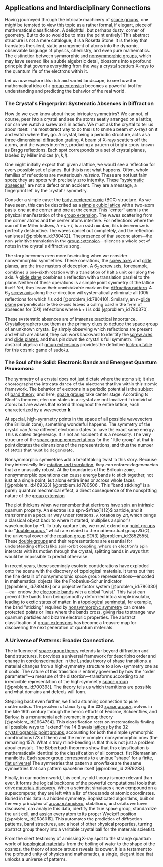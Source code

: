 ## Applications and Interdisciplinary Connections

Having journeyed through the intricate machinery of [space groups](@article_id:142540), one might be tempted to view this topic as a rather formal, if elegant, piece of mathematical classification. A delightful, but perhaps dusty, corner of geometry. But to do so would be to miss the point entirely! This abstract structure is not a mere catalogue; it is a Rosetta Stone. It is the key that translates the silent, static arrangement of atoms into the dynamic, observable language of physics, chemistry, and even pure mathematics. The distinction between symmorphic and [nonsymmorphic groups](@article_id:144578), which may have seemed like a subtle algebraic detail, blossoms into a profound principle that governs everything from the way a crystal scatters X-rays to the quantum life of the electrons within it.

Let us now explore this rich and varied landscape, to see how the mathematical idea of a [group extension](@article_id:137199) becomes a powerful tool for understanding and predicting the behavior of the real world.

### The Crystal's Fingerprint: Systematic Absences in Diffraction

How do we even know about these intricate symmetries? We cannot, of course, peer into a crystal and see the atoms neatly arranged on a lattice, nor can we watch a screw axis in action. We must ask the crystal to tell us about itself. The most direct way to do this is to shine a beam of X-rays on it and watch where they go. A crystal, being a periodic structure, acts as a three-dimensional [diffraction grating](@article_id:177543). A beam of X-rays scatters off the atoms, and the waves interfere, producing a pattern of bright spots known as Bragg reflections. Each spot corresponds to a set of crystal planes, labeled by Miller indices $(h,k,l)$.

One might initially expect that, given a lattice, we would see a reflection for every possible set of planes. But this is not what happens. Often, whole families of reflections are mysteriously *missing*. These are not just faint spots; they are spots with precisely zero intensity. These "[systematic absences](@article_id:142496)" are not a defect or an accident. They are a message, a fingerprint left by the crystal's symmetry.

Consider a simple case: the [body-centered cubic](@article_id:150842) (BCC) structure. As we have seen, this can be described as a [simple cubic lattice](@article_id:160193) with a two-atom basis, one at the corner and one at the center. This "center" atom is the physical manifestation of the [group extension](@article_id:137199). The waves scattering from the corner atoms and the center atoms interfere. For reflections where the sum of the Miller indices, $h+k+l$, is an odd number, this interference is perfectly destructive. The waves cancel out completely, and the reflection vanishes [@problem_id:780432]. The presence of that second atom—the non-primitive translation in the [group extension](@article_id:137199)—silences a whole set of notes in the crystal's diffractive song.

The story becomes even more fascinating when we consider nonsymmorphic symmetries. These operations, the [screw axes](@article_id:201463) and [glide planes](@article_id:182497), are the true masters of deception. A $6_3$ [screw axis](@article_id:267795), for example, combines a one-sixth rotation with a translation of half a unit cell along the axis. A [glide plane](@article_id:268918) combines a reflection with a translation parallel to the plane. Neither of these operations is a simple point symmetry of the lattice itself. Yet, they leave their unmistakable mark on the [diffraction pattern](@article_id:141490). A $6_3$ [screw axis](@article_id:267795) along the $c$-direction will systematically eliminate all $(00l)$ reflections for which $l$ is odd [@problem_id:780410]. Similarly, an $n$-[glide plane](@article_id:268918) perpendicular to the $a$-axis leaves a calling card in the form of absences for $(0kl)$ reflections where $k+l$ is odd [@problem_id:780370].

These [systematic absences](@article_id:142496) are of immense practical importance. Crystallographers use them as the primary clues to deduce the [space group](@article_id:139516) of an unknown crystal. By simply observing which reflections are present and which are absent, they can work backward to identify the [screw axes](@article_id:201463) and [glide planes](@article_id:182497), and thus pin down the crystal's full symmetry. The abstract algebra of [group extensions](@article_id:194576) provides the definitive [look-up table](@article_id:167330) for this cosmic game of sudoku.

### The Soul of the Solid: Electronic Bands and Emergent Quantum Phenomena

The symmetry of a crystal does not just dictate where the atoms sit; it also choreographs the intricate dance of the electrons that live within this atomic framework. The behavior of electrons in a periodic potential is the subject of [band theory](@article_id:139307), and here, [space groups](@article_id:142540) take center stage. According to Bloch's theorem, electron states in a crystal are not localized to individual atoms but are waves that extend throughout the entire lattice, each characterized by a wavevector $\mathbf{k}$.

At special, high-symmetry points in the space of all possible wavevectors (the Brillouin zone), something wonderful happens. The symmetry of the crystal can *force* different electronic states to have the exact same energy. This is called degeneracy. It is not an accident; it is a necessity. The very structure of the [space group representations](@article_id:190944) for the "little group" at that $\mathbf{k}$-point dictates the dimensions of the representations, and thus the number of states that must be degenerate.

Nonsymmorphic symmetries add a breathtaking twist to this story. Because they intrinsically link [rotation and translation](@article_id:175500), they can enforce degeneracies that are unusually robust. At the boundaries of the Brillouin zone, nonsymmorphic operations can cause energy bands to stick together, not just at a single point, but along entire lines or across whole faces [@problem_id:469323] [@problem_id:780506]. This "band sticking" is a purely quantum mechanical effect, a direct consequence of the nonsplitting nature of the [group extension](@article_id:137199).

The plot thickens when we remember that electrons have spin, an intrinsic quantum property. An electron is a spin-$\frac{1}{2}$ particle, and it transforms in a peculiar way under rotations. A rotation by $2\pi$, which brings a classical object back to where it started, multiplies a spinor's wavefunction by $-1$. To truly capture this, we must extend our [point groups](@article_id:141962) into "[double groups](@article_id:186865)," which are related to the mathematical group $SU(2)$, the universal cover of the [rotation group](@article_id:203918) $SO(3)$ [@problem_id:2852555]. These [double groups](@article_id:186865) and their representations are essential for understanding effects like spin-orbit coupling, where an electron's spin interacts with its motion through the crystal, splitting bands in ways that would be impossible to predict otherwise.

In recent years, these seemingly esoteric considerations have exploded onto the scene with the discovery of topological materials. It turns out that the fine details of nonsymmorphic [space group representations](@article_id:190944)—encoded in mathematical objects like the Frobenius-Schur indicator [@problem_id:780488] or a projective factor system [@problem_id:780330]—can endow the [electronic bands](@article_id:174841) with a global "twist." This twist can prevent the bands from being smoothly deformed into a simple insulator, leading to exotic states of matter. In a [topological semimetal](@article_id:158413), for example, the band "sticking" required by [nonsymmorphic symmetry](@article_id:181715) can create protected points or lines where the bands cross, giving rise to strange new quantum particles and bizarre electronic properties. The abstract classification of [group extensions](@article_id:194576) has become a treasure map for discovering the next generation of quantum materials.

### A Universe of Patterns: Broader Connections

The influence of [space group theory](@article_id:190932) extends far beyond diffraction and band structures. It provides a universal framework for describing order and change in condensed matter. In the Landau theory of phase transitions, a material changes from a high-symmetry structure to a low-symmetry one as it cools. The nature of this transition is entirely governed by how the "order parameter"—a measure of the distortion—transforms according to an irreducible representation of the high-symmetry [space group](@article_id:139516) [@problem_id:700398]. The theory tells us which transitions are possible and what domains and defects will form.

Stepping back even further, we find a stunning connection to pure mathematics. The problem of classifying the 230 [space groups](@article_id:142540), solved in the late 19th century through the heroic efforts of Fedorov, Schoenflies, and Barlow, is a monumental achievement in group theory [@problem_id:2864754]. This classification rests on systematically finding all possible ways to "extend" the 14 Bravais [lattices](@article_id:264783) by the 32 [crystallographic point groups](@article_id:139861), accounting for both the simple symmorphic combinations (73 of them) and the more complex nonsymmorphic ones (the remaining 157). What is truly mind-bending is that this is not just a problem about crystals. The Bieberbach theorems show that this classification is mathematically identical to the classification of all compact, flat Riemannian manifolds. Each space group corresponds to a unique "shape" for a finite, [flat universe](@article_id:183288)! The symmetries that pattern a snowflake are the same symmetries that can pattern spacetime itself [@problem_id:2979283].

Finally, in our modern world, this century-old theory is more relevant than ever. It forms the logical backbone of the powerful computational tools that drive [materials discovery](@article_id:158572). When a scientist simulates a new compound on a supercomputer, they are left with a list of thousands of atomic coordinates. Buried in this data is a hidden symmetry. Sophisticated algorithms, built on the very principles of [group extensions](@article_id:194576), stabilizers, and orbits we have discussed, can analyze this data, identify the true space group, standardize the unit cell, and assign every atom to its proper Wyckoff position [@problem_id:2536915]. This automates the prediction of diffraction patterns, band structures, and a host of other physical properties, turning abstract group theory into a veritable crystal ball for the materials scientist.

From the silent testimony of a missing X-ray spot to the strange quantum world of [topological materials](@article_id:141629), from the boiling of water to the shape of the cosmos, the theory of [space groups](@article_id:142540) reveals its power. It is a testament to the profound unity of physics and mathematics, a single, elegant idea that unlocks a universe of patterns.